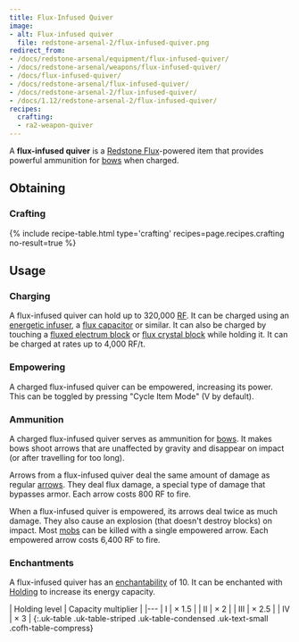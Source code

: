```yaml
---
title: Flux-Infused Quiver
image:
- alt: Flux-infused quiver
  file: redstone-arsenal-2/flux-infused-quiver.png
redirect_from:
- /docs/redstone-arsenal/equipment/flux-infused-quiver/
- /docs/redstone-arsenal/weapons/flux-infused-quiver/
- /docs/flux-infused-quiver/
- /docs/redstone-arsenal/flux-infused-quiver/
- /docs/redstone-arsenal-2/flux-infused-quiver/
- /docs/1.12/redstone-arsenal-2/flux-infused-quiver/
recipes:
  crafting:
  - ra2-weapon-quiver
---
```


A **flux-infused quiver** is a [Redstone Flux](/docs/redstone-flux/)-powered
item that provides powerful ammunition for
[bows](https://minecraft.gamepedia.com/Bow) when charged.


Obtaining
---------

### Crafting
{% include recipe-table.html type='crafting' recipes=page.recipes.crafting no-result=true %}


Usage
-----

### Charging
A flux-infused quiver can hold up to 320,000 [RF](/docs/redstone-flux/). It can
be charged using an [energetic infuser](/docs/1.12/thermal-expansion/energetic-infuser/), a [flux
capacitor](/docs/1.12/thermal-expansion/flux-capacitor/) or similar. It can also be charged by touching
a [fluxed electrum block](/docs/1.12/redstone-arsenal/fluxed-electrum-block/) or [flux crystal
block](/docs/1.12/redstone-arsenal/flux-crystal-block) while holding it. It can be charged at rates up
to 4,000 RF/t.

### Empowering
A charged flux-infused quiver can be empowered, increasing its power. This can
be toggled by pressing "Cycle Item Mode" (V by default).

### Ammunition
A charged flux-infused quiver serves as ammunition for
[bows](https://minecraft.gamepedia.com/Bows). It makes bows shoot arrows that
are unaffected by gravity and disappear on impact (or after travelling for too
long).

Arrows from a flux-infused quiver deal the same amount of damage as regular
[arrows](https://minecraft.gamepedia.com/Arrows). They deal flux damage, a
special type of damage that bypasses armor. Each arrow costs 800 RF to fire.

When a flux-infused quiver is empowered, its arrows deal twice as much damage.
They also cause an explosion (that doesn't destroy blocks) on impact. Most
[mobs](https://minecraft.gamepedia.com/Mob) can be killed with a single
empowered arrow. Each empowered arrow costs 6,400 RF to fire.

### Enchantments
A flux-infused quiver has an
[enchantability](https://minecraft.gamepedia.com/Enchantability) of 10. It can
be enchanted with [Holding](/docs/1.12/cofh-core/holding/) to increase its energy capacity.

| Holding level | Capacity multiplier |
|---
| I | × 1.5 |
| II | × 2 |
| III | × 2.5 |
| IV | × 3 |
{:.uk-table .uk-table-striped .uk-table-condensed .uk-text-small .cofh-table-compress}
